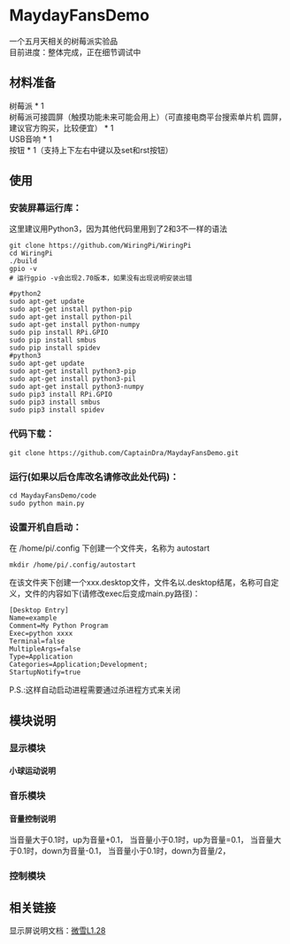 # MaydayFansDemo
一个五月天相关的树莓派实验品    
目前进度：整体完成，正在细节调试中    
## 材料准备    
树莓派 * 1     
树莓派可接圆屏（触摸功能未来可能会用上）（可直接电商平台搜索单片机 圆屏，建议官方购买，比较便宜） * 1     
USB音响 * 1    
按钮 * 1（支持上下左右中键以及set和rst按钮）    

## 使用    
### 安装屏幕运行库：
这里建议用Python3，因为其他代码里用到了2和3不一样的语法    
```
git clone https://github.com/WiringPi/WiringPi
cd WiringPi
./build
gpio -v
# 运行gpio -v会出现2.70版本，如果没有出现说明安装出错

#python2
sudo apt-get update
sudo apt-get install python-pip
sudo apt-get install python-pil
sudo apt-get install python-numpy
sudo pip install RPi.GPIO
sudo pip install smbus
sudo pip install spidev
#python3
sudo apt-get update
sudo apt-get install python3-pip
sudo apt-get install python3-pil
sudo apt-get install python3-numpy
sudo pip3 install RPi.GPIO
sudo pip3 install smbus
sudo pip3 install spidev
```


### 代码下载：    
```
git clone https://github.com/CaptainDra/MaydayFansDemo.git    
```   

### 运行(如果以后仓库改名请修改此处代码)：    
```
cd MaydayFansDemo/code
sudo python main.py
```
### 设置开机自启动：    
在 /home/pi/.config 下创建一个文件夹，名称为 autostart    
```
mkdir /home/pi/.config/autostart
```
在该文件夹下创建一个xxx.desktop文件，文件名以.desktop结尾，名称可自定义，文件的内容如下(请修改exec后变成main.py路径)：    
```
[Desktop Entry]
Name=example
Comment=My Python Program
Exec=python xxxx
Terminal=false
MultipleArgs=false
Type=Application
Categories=Application;Development;
StartupNotify=true
```
P.S.:这样自动启动进程需要通过杀进程方式来关闭

## 模块说明
### 显示模块
#### 小球运动说明

### 音乐模块
#### 音量控制说明
当音量大于0.1时，up为音量+0.1，
当音量小于0.1时，up为音量=0.1，
当音量大于0.1时，down为音量-0.1，
当音量小于0.1时，down为音量/2，

### 控制模块

## 相关链接    
显示屏说明文档：[微雪L1.28](https://www.waveshare.net/wiki/1.28inch_Touch_LCD#.E8.BF.90.E8.A1.8C.E6.B5.8B.E8.AF.95.E7.A8.8B.E5.BA.8F)       


